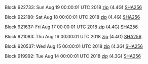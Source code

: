 Block 922733: Sun Aug 19 00:00:01 UTC 2018 [zip](https://dash-bootstrap.ams3.digitaloceanspaces.com/mainnet/2018-08-19/bootstrap.dat.zip) (4.4G) [SHA256](https://dash-bootstrap.ams3.digitaloceanspaces.com/mainnet/2018-08-19/sha256.txt)

Block 922180: Sat Aug 18 00:00:01 UTC 2018 [zip](https://dash-bootstrap.ams3.digitaloceanspaces.com/mainnet/2018-08-18/bootstrap.dat.zip) (4.4G) [SHA256](https://dash-bootstrap.ams3.digitaloceanspaces.com/mainnet/2018-08-18/sha256.txt)

Block 921637: Fri Aug 17 00:00:01 UTC 2018 [zip](https://dash-bootstrap.ams3.digitaloceanspaces.com/mainnet/2018-08-17/bootstrap.dat.zip) (4.4G) [SHA256](https://dash-bootstrap.ams3.digitaloceanspaces.com/mainnet/2018-08-17/sha256.txt)

Block 921083: Thu Aug 16 00:00:01 UTC 2018 [zip](https://dash-bootstrap.ams3.digitaloceanspaces.com/mainnet/2018-08-16/bootstrap.dat.zip) (4.4G) [SHA256](https://dash-bootstrap.ams3.digitaloceanspaces.com/mainnet/2018-08-16/sha256.txt)

Block 920537: Wed Aug 15 00:00:01 UTC 2018 [zip](https://dash-bootstrap.ams3.digitaloceanspaces.com/mainnet/2018-08-15/bootstrap.dat.zip) (4.3G) [SHA256](https://dash-bootstrap.ams3.digitaloceanspaces.com/mainnet/2018-08-15/sha256.txt)

Block 919992: Tue Aug 14 00:00:01 UTC 2018 [zip](https://dash-bootstrap.ams3.digitaloceanspaces.com/mainnet/2018-08-14/bootstrap.dat.zip) (4.3G) [SHA256](https://dash-bootstrap.ams3.digitaloceanspaces.com/mainnet/2018-08-14/sha256.txt)
